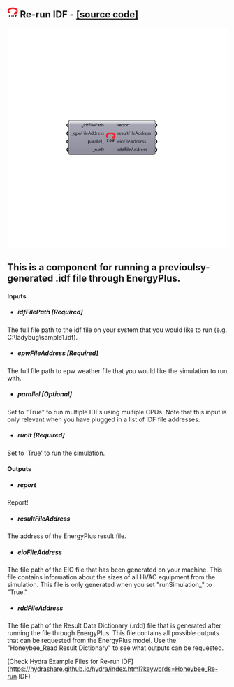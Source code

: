 ## ![](../../images/icons/Re-run_IDF.png) Re-run IDF - [[source code]](https://github.com/mostaphaRoudsari/honeybee/tree/master/src/Honeybee_Re-run%20IDF.py)

![](../../images/components/Re-run_IDF.png)

This is a component for running a previoulsy-generated .idf file through EnergyPlus.
 -
 

#### Inputs
* ##### idfFilePath [Required]
The full file path to the idf file on your system that you would like to run (e.g. C:\ladybug\sample1.idf).
* ##### epwFileAddress [Required]
The full file path to epw weather file that you would like the simulation to run with.
* ##### parallel [Optional]
Set to "True" to run multiple IDFs using multiple CPUs.  Note that this input is only relevant when you have plugged in a list of IDF file addresses.
* ##### runIt [Required]
Set to 'True' to run the simulation.

#### Outputs
* ##### report
Report!
* ##### resultFileAddress
The address of the EnergyPlus result file.
* ##### eioFileAddress
The file path of the EIO file that has been generated on your machine.  This file contains information about the sizes of all HVAC equipment from the simulation.  This file is only generated when you set "runSimulation_" to "True."
* ##### rddFileAddress
The file path of the Result Data Dictionary (.rdd) file that is generated after running the file through EnergyPlus.  This file contains all possible outputs that can be requested from the EnergyPlus model.  Use the "Honeybee_Read Result Dictionary" to see what outputs can be requested.


[Check Hydra Example Files for Re-run IDF](https://hydrashare.github.io/hydra/index.html?keywords=Honeybee_Re-run IDF)